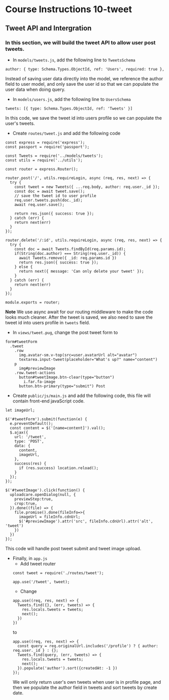 # Course Instructions 10-tweet

## Tweet API and Intergration
### In this section, we will build the tweet API to allow user post tweets.
- In `models/tweets.js`, add the following line to `TweetsSchema`
```
author: { type: Schema.Types.ObjectId, ref: 'Users', required: true },
```
Instead of saving user data directly into the model, we reference the author field to user model, and only save the user id so that we can populate the user data when doing query.
- In `models/users.js`, add the following line to `UsersSchema`
```
tweets: [{ type: Schema.Types.ObjectId, ref: 'Tweets' }]
```
In this code, we save the tweet id into users profile so we can populate the user's tweets.
- Create `routes/tweet.js` and add the following code
```
const express = require('express');
const passport = require('passport');

const Tweets = require('../models/tweets');
const utils = require('../utils');

const router = express.Router();

router.post('/', utils.requireLogin, async (req, res, next) => {
  try {
    const tweet = new Tweets({ ...req.body, author: req.user._id });
    const doc = await tweet.save();
    // save the tweet id to user profile
    req.user.tweets.push(doc._id);
    await req.user.save();

    return res.json({ success: true });
  } catch (err) {
    return next(err)
  }
});

router.delete('/:id', utils.requireLogin, async (req, res, next) => {
  try {
    const doc = await Tweets.findById(req.params.id);
    if(String(doc.author) === String(req.user._id)) {
      await Tweets.remove({ _id: req.params.id })
      return res.json({ success: true });
    } else {
      return next({ message: 'Can only delete your tweet' });
    }
  } catch (err) {
    return next(err)
  }
});

module.exports = router;
```
**Note** We use async await for our routing middleware to make the code looks much cleaner. After the tweet is saved, we also need to save the tweet id into users profile in `tweets` field.
- In `views/tweet.pug`, change the post tweet form to
```
form#tweetForm
  .tweet
    .row
      img.avatar-sm.v-top(src=user.avatarUrl alt="avatar")
      textarea.input-tweet(placeholder="What's up?" name="content")
    p
      img#previewImage
    .row.tweet-actions
      button#tweetImage.btn-clear(type="button")
        i.far.fa-image
      button.btn-primary(type="submit") Post
```
- Create `public/js/main.js` and add the following code, this file will contain front-end javaScript code.
```
let imageUrl;

$('#tweetForm').submit(function(e) {
  e.preventDefault();
  const content = $('[name=content]').val();
  $.ajax({
    url: '/tweet',
    type: 'POST',
    data: {
      content,
      imageUrl,
    },
    success(res) {
      if (res.success) location.reload();
    }
  });
});

$('#tweetImage').click(function() {
  uploadcare.openDialog(null, {
    previewStep:true,
    crop:true,
  }).done((file) => {
    file.promise().done(fileInfo=>{
      imageUrl = fileInfo.cdnUrl;
      $('#previewImage').attr('src', fileInfo.cdnUrl).attr('alt', 'tweet')
    })
  })
});
```
This code will handle post tweet submit and tweet image upload.
- Finally, in `app.js`
  - Add tweet router
  ```
  const tweet = require('./routes/tweet');

  app.use('/tweet', tweet);
  ```
  - Change
  ```
  app.use((req, res, next) => {
    Tweets.find({}, (err, tweets) => {
      res.locals.tweets = tweets;
      next();
    })
  })
  ```
  to
  ```
  app.use((req, res, next) => {
    const query = req.originalUrl.includes('/profile') ? { author: req.user._id } : {};
    Tweets.find(query, (err, tweets) => {
      res.locals.tweets = tweets;
      next();
    }).populate('author').sort({createdAt: -1 })
  });
  ```
  We will only return user's own tweets when user is in profile page, and then we populate the author field in tweets and sort tweets by create date.